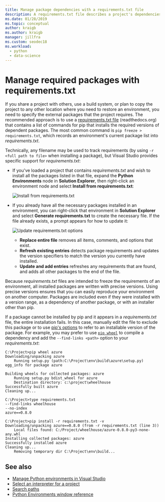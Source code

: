 ```yaml
---
title: Manage package dependencies with a requirements.txt file
description: A requirements.txt file describes a project's dependencies. If you receive a project that contains a requirements.txt file, you can easily install those dependencies in one step.
ms.date: 01/28/2019
ms.topic: conceptual
author: kraigb
ms.author: kraigb
manager: jillfra
ms.custom: seodec18
ms.workload:
  - python
  - data-science
---
```


# Manage required packages with requirements.txt

If you share a project with others, use a build system, or plan to copy the project to any other location where you need to restore an environment, you need to specify the external packages that the project requires. The recommended approach is to use a [requirements.txt file](https://pip.readthedocs.org/en/latest/user_guide.html#requirements-files) (readthedocs.org) that contains a list of commands for pip that installs the required versions of dependent packages. The most common command is `pip freeze > requirements.txt`, which records an environment's current package list into *requirements.txt*.

Technically, any filename may be used to track requirements (by using `-r <full path to file>` when installing a package), but Visual Studio provides specific support for *requirements.txt*:

- If you've loaded a project that contains *requirements.txt* and wish to install all the packages listed in that file, expand the **Python Environments** node in **Solution Explorer**, then right-click an environment node and select **Install from requirements.txt**:

    ![Install from requirements.txt](media/environments-requirements-txt-install.png)

- If you already have all the necessary packages installed in an environment, you can right-click that environment in **Solution Explorer** and select **Generate requirements.txt** to create the necessary file. If the file already exists, a prompt appears for how to update it:

    ![Update requirements.txt options](media/environments-requirements-txt-replace.png)

  - **Replace entire file** removes all items, comments, and options that exist.
  - **Refresh existing entries** detects package requirements and updates the version specifiers to match the version you currently have installed.
  - **Update and add entries** refreshes any requirements that are found, and adds all other packages to the end of the file.

Because *requirements.txt* files are intended to freeze the requirements of an environment, all installed packages are written with precise versions. Using precise versions ensures that you can easily reproduce your environment on another computer. Packages are included even if they were installed with a version range, as a dependency of another package, or with an installer other than pip.

If a package cannot be installed by pip and it appears in a *requirements.txt* file, the entire installation fails. In this case, manually edit the file to exclude this package or to use [pip's options](https://pip.readthedocs.org/en/latest/reference/pip_install.html#requirements-file-format) to refer to an installable version of the package. For example, you may prefer to use [`pip wheel`](https://pip.readthedocs.org/en/latest/reference/pip_wheel.html) to compile a dependency and add the `--find-links <path>` option to your *requirements.txt*:

```output
C:\Project>pip wheel azure
Downloading/unpacking azure
    Running setup.py (path:C:\Project\env\build\azure\setup.py) egg_info for package azure

Building wheels for collected packages: azure
    Running setup.py bdist_wheel for azure
    Destination directory: c:\project\wheelhouse
Successfully built azure
Cleaning up...

C:\Project>type requirements.txt
--find-links wheelhouse
--no-index
azure==0.8.0

C:\Project>pip install -r requirements.txt -v
Downloading/unpacking azure==0.8.0 (from -r requirements.txt (line 3))
    Local files found: C:/Project/wheelhouse/azure-0.8.0-py3-none-any.whl
Installing collected packages: azure
Successfully installed azure
Cleaning up...
    Removing temporary dir C:\Project\env\build...
```

## See also

- [Manage Python environments in Visual Studio](managing-python-environments-in-visual-studio.md)
- [Select an interpreter for a project](selecting-a-python-environment-for-a-project.md)
- [Search paths](search-paths.md)
- [Python Environments window reference](python-environments-window-tab-reference.md)
